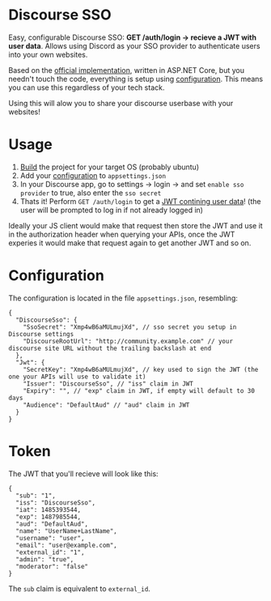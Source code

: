 # Discourse SSO
Easy, configurable Discourse SSO: **GET /auth/login -> recieve a JWT with user data**. Allows using Discord as your SSO provider to authenticate users into your own websites.

Based on the [official implementation](https://meta.discourse.org/t/using-discourse-as-a-sso-provider/32974), written in ASP.NET Core, but you needn't touch the code, everything is setup using [configuration](#configuration). This means you can use this regardless of your tech stack.

Using this will alow you to share your discourse userbase with your websites!

# Usage
1. [Build](https://docs.microsoft.com/en-us/dotnet/articles/core/deploying/) the project for your target OS (probably ubuntu)
2. Add your [configuration](#configuration) to `appsettings.json`
3. In your Discourse app, go to settings -> login -> and set `enable sso provider` to true, also enter the `sso secret`
4. Thats it! Perform `GET /auth/login` to get a [JWT contining user data](#token)! (the user will be prompted to log in if not already logged in)

Ideally your JS client would make that request then store the JWT and use it in the authorization header when querying your APIs, once the JWT experies it would make that request again to get another JWT and so on.

# Configuration
The configuration is located in the file `appsettings.json`, resembling:
```
{
  "DiscourseSso": {
    "SsoSecret": "Xmp4wB6aMULmujXd", // sso secret you setup in Discourse settings
    "DiscourseRootUrl": "http://community.example.com" // your discourse site URL without the trailing backslash at end
  },
  "Jwt": {
    "SecretKey": "Xmp4wB6aMULmujXd", // key used to sign the JWT (the one your APIs will use to validate it)
    "Issuer": "DiscourseSso", // "iss" claim in JWT
    "Expiry": "", // "exp" claim in JWT, if empty will default to 30 days
    "Audience": "DefaultAud" // "aud" claim in JWT
  }
}
```

# Token
The JWT that you'll recieve will look like this:
```
{
  "sub": "1",
  "iss": "DiscourseSso",
  "iat": 1485393544,
  "exp": 1487985544,
  "aud": "DefaultAud",
  "name": "UserName+LastName",
  "username": "user",
  "email": "user@example.com",
  "external_id": "1",
  "admin": "true",
  "moderator": "false"
}
```
The `sub` claim is equivalent to `external_id`.
